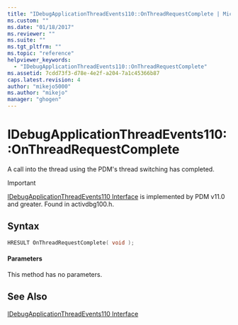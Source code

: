```yaml
---
title: "IDebugApplicationThreadEvents110::OnThreadRequestComplete | Microsoft Docs"
ms.custom: ""
ms.date: "01/18/2017"
ms.reviewer: ""
ms.suite: ""
ms.tgt_pltfrm: ""
ms.topic: "reference"
helpviewer_keywords: 
  - "IDebugApplicationThreadEvents110::OnThreadRequestComplete"
ms.assetid: 7cdd73f3-d78e-4e2f-a204-7a1c45366b87
caps.latest.revision: 4
author: "mikejo5000"
ms.author: "mikejo"
manager: "ghogen"
---
```

# IDebugApplicationThreadEvents110::OnThreadRequestComplete
A call into the thread using the PDM's thread switching has completed.  
  
> [!IMPORTANT]
> [IDebugApplicationThreadEvents110 Interface](../../winscript/reference/idebugapplicationthreadevents110-interface.md) is implemented by PDM v11.0 and greater. Found in activdbg100.h.  
  
## Syntax  
  
```cpp  
HRESULT OnThreadRequestComplete( void );  
```  
  
#### Parameters  
 This method has no parameters.  
  
## See Also  
 [IDebugApplicationThreadEvents110 Interface](../../winscript/reference/idebugapplicationthreadevents110-interface.md)